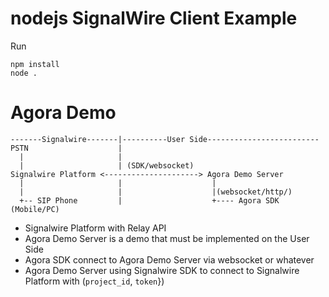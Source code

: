 # nodejs SignalWire Client Example

Run

```
npm install
node .
```


# Agora Demo


```
-------Signalwire-------|----------User Side-------------------------
PSTN                    |
  |                     |
  |                     | (SDK/websocket)
Signalwire Platform <---------------------> Agora Demo Server
  |                     |                    |
  |                     |                    |(websocket/http/)
  +-- SIP Phone         |                    +---- Agora SDK (Mobile/PC)
```

* Signalwire Platform with Relay API
* Agora Demo Server is a demo that must be implemented on the User Side
* Agora SDK connect to Agora Demo Server via websocket or whatever
* Agora Demo Server using Signalwire SDK to connect to Signalwire Platform with (`project_id`, `token`})
